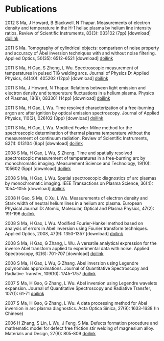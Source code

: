 # Publications

2012 S Ma, J Howard, B Blackwell, N Thapar. Measurements of electron density and temperature in the H-1 heliac plasma by helium line intensity ratios. Review of Scientific Instruments, 83(3): 033102 (7pp) [download] [doilink](http://dx.doi.org/10.1063/1.3692756)

2011 S Ma. Tomography of cylindrical objects: comparison of noise property and accuracy of Abel inversion techniques with and without noise filtering. Applied Optics, 50(35): 6512–6521 [download] [doilink](http://dx.doi.org/10.1364/AO.50.006512)

2011 S Ma, H Gao, S Zheng, L Wu. Spectroscopic measurement of temperatures in pulsed TIG welding arcs. Journal of Physics D: Applied Physics, 44(40): 405202 (12pp) [download] [doilink](http://dx.doi.org/10.1088/0022-3727/44/40/405202)

2011 S Ma, J Howard, N Thapar. Relations between light emission and electron density and temperature fluctuations in a helium plasma. Physics of Plasmas, 18(8), 083301 (14pp) [download] [doilink](http://dx.doi.org/10.1063/1.3620403)

2011 S Ma, H Gao, L Wu. Time resolved characterization of a free-burning argon arc after ignition by optical emission spectroscopy. Journal of Applied Physics, 110(2), 026102 (3pp) [download] [doilink](http://dx.doi.org/10.1063/1.3610419)

2011 S Ma, H Gao, L Wu. Modified Fowler-Milne method for the spectroscopic determination of thermal plasma temperature without the measurement of continuum radiation. Review of Scientific Instruments, 82(1): 013104 (8pp) [download] [doilink](http://dx.doi.org/10.1063/1.3529019)

2008 S Ma, H Gao, L Wu, S Zheng. Time and spatially resolved spectroscopic measurement of temperatures in a free-burning arc by monochromatic imaging. Measurement Science and Technology, 19(10): 105602 (5pp) [download] [doilink](http://dx.doi.org/10.1088/0957-0233/19/10/105602)

2008 S Ma, H Gao, L Wu. Spatial spectroscopic diagnostics of arc plasmas by monochromatic imaging. IEEE Transactions on Plasma Science, 36(4): 1054-1055 [download] [doilink](http://dx.doi.org/10.1109/TPS.2008.924548)

2008 H Gao, S Ma, C Xu, L Wu. Measurements of electron density and Stark width of neutral helium lines in a helium arc plasma. European Physical Journal D: Atomic, Molecular, Optical and Plasma Physics, 47(2): 191-196 [doilink](http://dx.doi.org/10.1140/epjd/e2008-00013-7)

2008 S Ma, H Gao, L Wu. Modified Fourier-Hankel method based on analysis of errors in Abel inversion using Fourier transform techniques. Applied Optics, 2008, 47(9): 1350-1357 [download] [doilink](http://dx.doi.org/10.1364/AO.47.001350)

2008 S Ma, H Gao, G Zhang, L Wu. A versatile analytical expression for the inverse Abel transform applied to experimental data with noise. Applied Spectroscopy, 62(6): 701-707 [download] [doilink](http://dx.doi.org/10.1366/000370208784658084)

2008 S Ma, H Gao, L Wu, G Zhang. Abel inversion using Legendre polynomials approximations. Journal of Quantitative Spectroscopy and Radiative Transfer, 109(10): 1745-1757 [doilink](http://dx.doi.org/10.1016/j.jqsrt.2008.01.013)

2007 S Ma, H Gao, G Zhang, L Wu. Abel inversion using Legendre wavelets expansion. Journal of Quantitative Spectroscopy and Radiative Transfer, 107(1): 61-71 [doilink](http://dx.doi.org/10.1016/j.jqsrt.2007.01.054)

2007 S Ma, H Gao, G Zhang, L Wu. A data processing method for Abel inversion in arc plasma diagnostics. Acta Optica Sinica, 27(9): 1633-1638 (In Chinese)

2006 H Zhang, S Lin, L Wu, J Feng, S Ma. Defects formation procedure and mathematic model for defect free friction stir welding of magnesium alloy. Materials and Design, 27(9): 805-809 [doilink](http://dx.doi.org/10.1016/j.matdes.2005.01.016)
